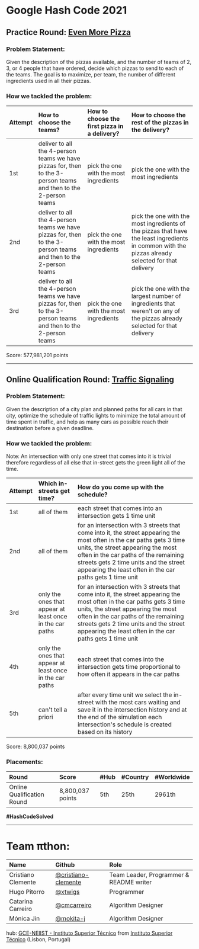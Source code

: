# Google Hash Code 2021

## Practice Round: [Even More Pizza](practice-round/even_more_pizza.pdf)

### Problem Statement:

Given the description of the pizzas available, and the number of teams of 2, 3, or 4 people that have ordered, decide which pizzas to send to each of the teams.
The goal is to maximize, per team, the number of different ingredients used in all their pizzas.

### How we tackled the problem:

| Attempt | How to choose the teams? | How to choose the first pizza in a delivery? | How to choose the rest of the pizzas in the delivery? |
| :------ | :----------------------- | :------------------------------------------- | :---------------------------------------------------- |
| 1st | deliver to all the 4-person teams we have pizzas for, then to the 3-person teams and then to the 2-person teams | pick the one with the most ingredients | pick the one with the most ingredients |
| 2nd | deliver to all the 4-person teams we have pizzas for, then to the 3-person teams and then to the 2-person teams | pick the one with the most ingredients | pick the one with the most ingredients of the pizzas that have the least ingredients in common with the pizzas already selected for that delivery |
| 3rd | deliver to all the 4-person teams we have pizzas for, then to the 3-person teams and then to the 2-person teams | pick the one with the most ingredients | pick the one with the largest number of ingredients that weren't on any of the pizzas already selected for that delivery |

Score: 577,981,201 points

---

## Online Qualification Round: [Traffic Signaling](qualification-round/traffic-signaling.pdf)

### Problem Statement:

Given the description of a city plan and planned paths for all cars in that city, optimize the schedule of traffic lights to minimize the total amount of time spent in traffic, and help as many cars as possible reach their destination before a given deadline.

### How we tackled the problem:

Note: An intersection with only one street that comes into it is trivial therefore regardless of all else that in-street gets the green light all of the time.

| Attempt | Which in-streets get time? | How do you come up with the schedule? |
| :------ | :------------------------- | :------------------------------------ |
| 1st | all of them | each street that comes into an intersection gets 1 time unit |
| 2nd | all of them | for an intersection with 3 streets that come into it, the street appearing the most often in the car paths gets 3 time units, the street appearing the most often in the car paths of the remaining streets gets 2 time units and the street appearing the least often in the car paths gets 1 time unit |
| 3rd | only the ones that appear at least once in the car paths |  for an intersection with 3 streets that come into it, the street appearing the most often in the car paths gets 3 time units, the street appearing the most often in the car paths of the remaining streets gets 2 time units and the street appearing the least often in the car paths gets 1 time unit |
| 4th | only the ones that appear at least once in the car paths | each street that comes into the intersection gets time proportional to how often it appears in the car paths |
| 5th | can't tell a priori | after every time unit we select the in-street with the most cars waiting and save it in the intersection history and at the end of the simulation each intersection's schedule is created based on its history |  

Score: 8,800,037 points

### Placements:

| Round                      | Score             | #Hub | #Country | #Worldwide |
| :------------------------- | :---------------- | :--- | :------- | :--------- |
| Online Qualification Round | 8,800,037 points  | 5th  | 25th     | 2961th     |

**#HashCodeSolved**

---

# Team πthon:

| Name               | Github                                                       | Role                                     |
| :----------------- | :----------------------------------------------------------- | :--------------------------------------- |
| Cristiano Clemente | [@cristiano-clemente](https://github.com/cristiano-clemente) | Team Leader, Programmer & README writer  |
| Hugo Pitorro       | [@xtwigs](https://github.com/xtwigs)                         | Programmer                               |
| Catarina Carreiro  | [@cmcarreiro](https://github.com/cmcarreiro)                 | Algorithm Designer                       |
| Mónica Jin         | [@mokita-j](https://github.com/Mokita-J)                     | Algorithm Designer                       |

hub: [GCE-NEIIST - Instituto Superior Técnico](https://gce.rnl.tecnico.ulisboa.pt/) from [Instituto Superior Técnico](https://tecnico.ulisboa.pt/en/) (Lisbon, Portugal)
